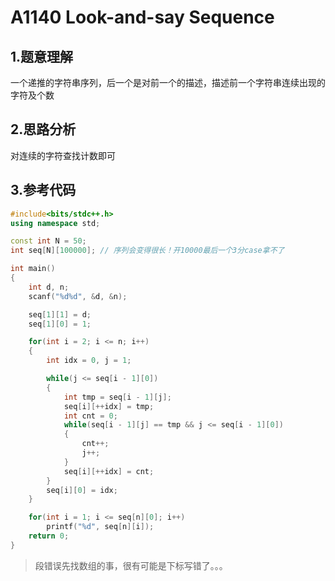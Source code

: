 # A1140 Look-and-say Sequence

## 1.题意理解
一个递推的字符串序列，后一个是对前一个的描述，描述前一个字符串连续出现的字符及个数

## 2.思路分析
对连续的字符查找计数即可

## 3.参考代码
```cpp
#include<bits/stdc++.h>
using namespace std;

const int N = 50;
int seq[N][100000]; // 序列会变得很长！开10000最后一个3分case拿不了

int main()
{
    int d, n;
    scanf("%d%d", &d, &n);

    seq[1][1] = d;
    seq[1][0] = 1;

    for(int i = 2; i <= n; i++)
    {
        int idx = 0, j = 1;

        while(j <= seq[i - 1][0])
        {
            int tmp = seq[i - 1][j];
            seq[i][++idx] = tmp;
            int cnt = 0;
            while(seq[i - 1][j] == tmp && j <= seq[i - 1][0])
            {
                cnt++;
                j++;
            }
            seq[i][++idx] = cnt;
        }
        seq[i][0] = idx;
    }

    for(int i = 1; i <= seq[n][0]; i++)
        printf("%d", seq[n][i]);
    return 0;
}
```
> 段错误先找数组的事，很有可能是下标写错了。。。